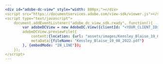 ```yaml
---
<div id="adobe-dc-view" style="width: 800px;"></div>
<script src="https://documentservices.adobe.com/view-sdk/viewer.js"></script>
<script type="text/javascript">
	document.addEventListener("adobe_dc_view_sdk.ready", function(){ 
		var adobeDCView = new AdobeDC.View({clientId: "<YOUR_CLIENT_ID>", divId: "adobe-dc-view"});
		adobeDCView.previewFile({
			content:{location: {url: "assets/images/Kensley_Blaise_19_08_2022.pdf"}},
			metaData:{fileName: "Kensley_Blaise_19_08_2022.pdf"}
		}, {embedMode: "IN_LINE"});
	});
</script>
---
```

